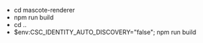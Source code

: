 -  cd mascote-renderer
- npm run build
- cd ..
- $env:CSC_IDENTITY_AUTO_DISCOVERY="false"; npm run build